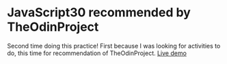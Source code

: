 # JavaScript30 recommended by TheOdinProject

Second time doing this practice! First because I was looking for activities to do, this time for recommendation of TheOdinProject.
<a href="https://migurd.github.io/JavaScript30/">Live demo</a>
